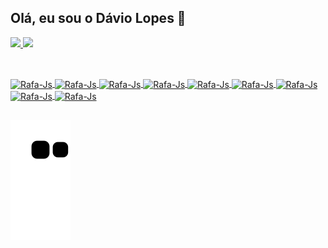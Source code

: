 ## Olá, eu sou o Dávio Lopes 👻

<div style="display: inline-block">
  <a href="https://github.com/DavioLopes">
  <img  src="https://github-readme-stats.vercel.app/api?username=DavioLopes&show_icons=true&theme=nightowl&include_all_commits=true&count_private=true"/>
  <img  src="https://github-readme-stats.vercel.app/api/top-langs/?username=DavioLopes&layout=compact&langs_count=4&theme=nightowl"/>
</div>
  
  ##
  
<div>
<div style="display: inline_block"><br>
<img align="center" alt="Rafa-Js" height="35" width="45" src="https://cdn.jsdelivr.net/gh/devicons/devicon/icons/javascript/javascript-original.svg">
<img align="center" alt="Rafa-Js" height="35" width="45" src="https://cdn.jsdelivr.net/gh/devicons/devicon/icons/html5/html5-original.svg">
<img align="center" alt="Rafa-Js" height="35" width="45" src="https://cdn.jsdelivr.net/gh/devicons/devicon/icons/css3/css3-original.svg">
<img align="center" alt="Rafa-Js" height="35" width="45" src="https://cdn.jsdelivr.net/gh/devicons/devicon/icons/react/react-original.svg">
<img align="center" alt="Rafa-Js" height="35" width="45" src="https://cdn.jsdelivr.net/gh/devicons/devicon/icons/vscode/vscode-original.svg">
<img align="center" alt="Rafa-Js" height="35" width="45" src="https://cdn.jsdelivr.net/gh/devicons/devicon/icons/git/git-original.svg">
<img align="center" alt="Rafa-Js" height="35" width="45" src="https://cdn.jsdelivr.net/gh/devicons/devicon/icons/docker/docker-original-wordmark.svg">
<img align="center" alt="Rafa-Js" height="35" width="45" <img src="https://cdn.jsdelivr.net/gh/devicons/devicon/icons/sequelize/sequelize-original.svg"/>
<img align="center" alt="Rafa-Js" height="35" width="45" src="https://cdn.jsdelivr.net/gh/devicons/devicon/icons/slack/slack-original.svg" />


</div>

##

![Snake animation](https://github.com/DavioLopes/DavioLopes/blob/output/github-contribution-grid-snake.svg)


